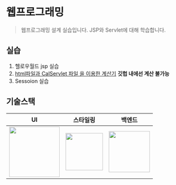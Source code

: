 # 웹프로그래밍
> 웹프로그래밍 설계 실습입니다.
>JSP와 Servlet에 대해 학습합니다.

## 실습
1. 헬로우월드 jsp 실습
2. [html파일과 CalServlet 파일 을 이용한 계산기](https://seows2.github.io/-JSP-/WebContent/ch04/calc.html) **깃헙 내에선 계산 불가능**
3. Sessoion 실습


## 기술스택
|UI|스타일링|백엔드|
|:----:|:----:|:----:|
| <img src="https://upload.wikimedia.org/wikipedia/commons/thumb/6/61/HTML5_logo_and_wordmark.svg/440px-HTML5_logo_and_wordmark.svg.png" width="135px"> |<img src="https://upload.wikimedia.org/wikipedia/commons/thumb/d/d5/CSS3_logo_and_wordmark.svg/726px-CSS3_logo_and_wordmark.svg.png" width="100px"> |<img src="https://image.flaticon.com/icons/svg/28/28968.svg" width="110px">
